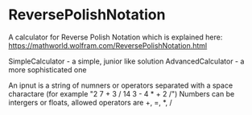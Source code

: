 # ReversePolishNotation

A calculator for Reverse Polish Notation which is explained here:
https://mathworld.wolfram.com/ReversePolishNotation.html

SimpleCalculator - a simple, junior like solution
AdvancedCalculator - a more sophisticated one

An ipnut is a string of numners or operators separated with a space charactare (for example "2 7 + 3 / 14 3 - 4 * + 2 /")
Numbers can be intergers or floats, allowed operators are +, =, *, / 

